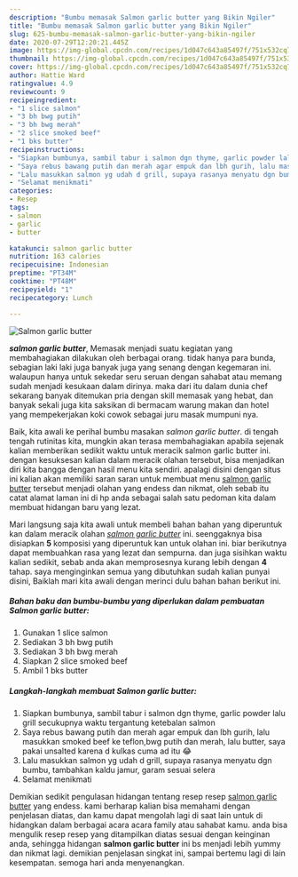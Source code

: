 ```yaml
---
description: "Bumbu memasak Salmon garlic butter yang Bikin Ngiler"
title: "Bumbu memasak Salmon garlic butter yang Bikin Ngiler"
slug: 625-bumbu-memasak-salmon-garlic-butter-yang-bikin-ngiler
date: 2020-07-29T12:20:21.445Z
image: https://img-global.cpcdn.com/recipes/1d047c643a85497f/751x532cq70/salmon-garlic-butter-foto-resep-utama.jpg
thumbnail: https://img-global.cpcdn.com/recipes/1d047c643a85497f/751x532cq70/salmon-garlic-butter-foto-resep-utama.jpg
cover: https://img-global.cpcdn.com/recipes/1d047c643a85497f/751x532cq70/salmon-garlic-butter-foto-resep-utama.jpg
author: Hattie Ward
ratingvalue: 4.9
reviewcount: 9
recipeingredient:
- "1 slice salmon"
- "3 bh bwg putih"
- "3 bh bwg merah"
- "2 slice smoked beef"
- "1 bks butter"
recipeinstructions:
- "Siapkan bumbunya, sambil tabur i salmon dgn thyme, garlic powder lalu grill secukupnya waktu tergantung ketebalan salmon"
- "Saya rebus bawang putih dan merah agar empuk dan lbh gurih, lalu masukkan smoked beef ke teflon,bwg putih dan merah, lalu butter, saya pakai unsalted karena d kulkas cuma ad itu 😂"
- "Lalu masukkan salmon yg udah d grill, supaya rasanya menyatu dgn bumbu, tambahkan kaldu jamur, garam sesuai selera"
- "Selamat menikmati"
categories:
- Resep
tags:
- salmon
- garlic
- butter

katakunci: salmon garlic butter 
nutrition: 163 calories
recipecuisine: Indonesian
preptime: "PT34M"
cooktime: "PT48M"
recipeyield: "1"
recipecategory: Lunch

---
```



![Salmon garlic butter](https://img-global.cpcdn.com/recipes/1d047c643a85497f/751x532cq70/salmon-garlic-butter-foto-resep-utama.jpg)

<b><i>salmon garlic butter</i></b>, Memasak menjadi suatu kegiatan yang membahagiakan dilakukan oleh berbagai orang. tidak hanya para bunda, sebagian laki laki juga banyak juga yang senang dengan kegemaran ini. walaupun hanya untuk sekedar seru seruan dengan sahabat atau memang sudah menjadi kesukaan dalam dirinya. maka dari itu dalam dunia chef sekarang banyak ditemukan pria dengan skill memasak yang hebat, dan banyak sekali juga kita saksikan di bermacam warung makan dan hotel yang mempekerjakan koki cowok sebagai juru masak mumpuni nya.

Baik, kita awali ke perihal bumbu masakan <i>salmon garlic butter</i>. di tengah tengah rutinitas kita, mungkin akan terasa membahagiakan apabila sejenak kalian memberikan sedikit waktu untuk meracik salmon garlic butter ini. dengan kesuksesan kalian dalam meracik olahan tersebut, bisa menjadikan diri kita bangga dengan hasil menu kita sendiri. apalagi disini dengan situs ini kalian akan memiliki saran saran untuk membuat menu <u>salmon garlic butter</u> tersebut menjadi olahan yang endess dan nikmat, oleh sebab itu catat alamat laman ini di hp anda sebagai salah satu pedoman kita dalam membuat hidangan baru yang lezat.




Mari langsung saja kita awali untuk membeli bahan bahan yang diperuntuk kan dalam meracik olahan <u><i>salmon garlic butter</i></u> ini. seenggaknya bisa disiapkan <b>5</b> komposisi yang diperuntuk kan untuk olahan ini. biar berikutnya dapat membuahkan rasa yang lezat dan sempurna. dan juga sisihkan waktu kalian sedikit, sebab anda akan memprosesnya kurang lebih dengan <b>4</b> tahap. saya menginginkan semua yang dibutuhkan sudah kalian punyai disini, Baiklah mari kita awali dengan merinci dulu bahan bahan berikut ini.

<!--inarticleads1-->

##### Bahan baku dan bumbu-bumbu yang diperlukan dalam pembuatan Salmon garlic butter:

1. Gunakan 1 slice salmon
1. Sediakan 3 bh bwg putih
1. Sediakan 3 bh bwg merah
1. Siapkan 2 slice smoked beef
1. Ambil 1 bks butter




<!--inarticleads2-->

##### Langkah-langkah membuat Salmon garlic butter:

1. Siapkan bumbunya, sambil tabur i salmon dgn thyme, garlic powder lalu grill secukupnya waktu tergantung ketebalan salmon
1. Saya rebus bawang putih dan merah agar empuk dan lbh gurih, lalu masukkan smoked beef ke teflon,bwg putih dan merah, lalu butter, saya pakai unsalted karena d kulkas cuma ad itu 😂
1. Lalu masukkan salmon yg udah d grill, supaya rasanya menyatu dgn bumbu, tambahkan kaldu jamur, garam sesuai selera
1. Selamat menikmati




Demikian sedikit pengulasan hidangan tentang resep resep <u>salmon garlic butter</u> yang endess. kami berharap kalian bisa memahami dengan penjelasan diatas, dan kamu dapat mengolah lagi di saat lain untuk di hidangkan dalam berbagai acara acara family atau sahabat kamu. anda bisa mengulik resep resep yang ditampilkan diatas sesuai dengan keinginan anda, sehingga hidangan <b>salmon garlic butter</b> ini bs menjadi lebih yummy dan nikmat lagi. demikian penjelasan singkat ini, sampai bertemu lagi di lain kesempatan. semoga hari anda menyenangkan.
